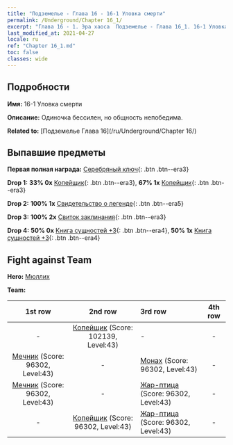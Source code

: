 ```yaml
---
title: "Подземелье - Глава 16 - 16-1 Уловка смерти"
permalink: /Underground/Chapter 16_1/
excerpt: "Глава 16 - 1. Эра хаоса  Подземелье - Глава 16_1. 16-1 Уловка смерти"
last_modified_at: 2021-04-27
locale: ru
ref: "Chapter 16_1.md"
toc: false
classes: wide
---
```


## Подробности

 **Имя:** 16-1 Уловка смерти

 **Описание:** Одиночка бессилен, но общность непобедима.

 **Related to:** [Подземелье Глава 16](/ru/Underground/Chapter 16/)

## Выпавшие предметы

 **Первая полная награда:** [Серебряный ключ](/ItemsRU/con_693/){: .btn .btn--era3}

 **Drop 1:** **33% 0x** [Копейщик](/ItemsRU/unt_190/){: .btn .btn--era3}, **67% 1x** [Копейщик](/ItemsRU/unt_190/){: .btn .btn--era3}

 **Drop 2:** **100% 1x** [Свидетельство о легенде](/ItemsRU/mat_67/){: .btn .btn--era5}

 **Drop 3:** **100% 2x** [Свиток заклинания](/ItemsRU/con_694/){: .btn .btn--era3}

 **Drop 4:** **50% 0x** [Книга сущностей +3](/ItemsRU/mat_60/){: .btn .btn--era4}, **50% 1x** [Книга сущностей +3](/ItemsRU/mat_60/){: .btn .btn--era4}


## Fight against Team
 **Hero:** [Мюллих](/ru/heroes/Mullich/)

 **Team:**


  | 1st row | 2nd row | 3rd row | 4th row |
  |:----:|:----:|:----|:----:|
  | - | [Копейщик](/ru/units/Pikeman/) (Score: 102139, Level:43)  | - | - |
  | [Мечник](/ru/units/Swordsman/) (Score: 96302, Level:43)  | - | [Монах](/ru/units/Monk/) (Score: 96302, Level:43)  | - |
  | [Мечник](/ru/units/Swordsman/) (Score: 96302, Level:43)  | - | [Жар-птица](/ru/units/Firebird/) (Score: 96302, Level:43)  | - |
  | - | [Копейщик](/ru/units/Pikeman/) (Score: 96302, Level:43)  | [Жар-птица](/ru/units/Firebird/) (Score: 96302, Level:43)  | - |


